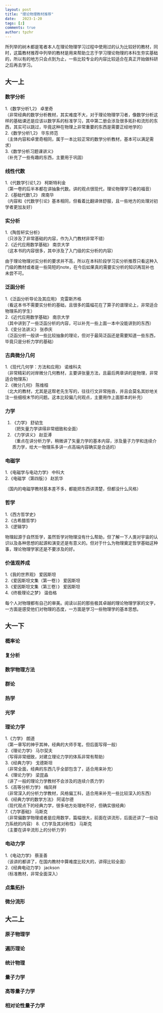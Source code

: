 ```yaml
---
layout: post
title: "理论物理教材推荐"
date:   2023-1-20
tags: [z]
comments: true
author: tpzhr
---
```


所列举的树木都是笔者本人在理论物理学习过程中使用过的认为比较好的教材，同时，这篇教材推荐中列举的教材是用来帮助立志于学习理论物理的本科生夯实基础的，所以有的地方只会点到为止，一些比较专业的内容比较适合在真正开始做科研之后再去学习。

## 大一上

### 数学分析
1.《数学分析1,2》 卓里奇  
（非常经典的数学分析教材，其实难度不大，对于理论物理学习者，像数学分析这样的基础课还是应该以数学系的标准学习，其中第二册会涉及很多拓扑和流形的东西，其实可以跳过，毕竟这种在物理上非常重要的东西是需要正经地学的）  
2.《数学分析1,2》 华东师范  
（主体内容和卓里奇相同，属于一本比较正常的数学分析教材，基本可以满足需求）  
3.《数学分析习题课讲义》  
（补充了一些有趣的东西，主要用于巩固）

### 线性代数
1.《代数学引论1,2》 柯斯特利金  
（第一卷的后半本都在讲抽象代数。讲的观点很现代，理论物理学习者的福音）  
2.《基础代数1,2》 席南华  
（内容和《代数学引论》基本相同，但看着比翻译体舒服，且一些地方的处理对初学者更加友好）

### 实分析
1.《陶哲轩实分析》  
（只涉及了非常基础的内容，作为入门教材非常不错）  
2.《近代应用数学基础》 南京大学  
（这本书的内容很多，其中涉及了入门级的实分析的内容）  

由于理论物理对实分析的要求并不高，所以在本科阶段学习实分析推荐只看这种入门级的教材或者是一些简短的note，在今后如果真的需要实分析的知识再现补也未尝不可。

### 泛函分析
1.《泛函分析导论及其应用》 克雷斯齐格  
（看这本书不需要实分析的基础，且很多的篇幅花在了算子的谱理论上，非常适合物理系的学生）  
2.《近代应用数学基础》 南京大学  
（其中讲到了一些泛函分析的内容，可以补充一些上面一本中没能讲到的东西）  
3.《变分法讲义》  张恭庆  
（泛函分析一般讲一些比较抽象的理论，但对于最简泛函还是需要知道一些东西，毕竟只是分析力学的基础）  

### 古典微分几何
1.《现代几何学：方法和应用》 诺维科夫  
（非常精彩的对岸微分几何教材，主要讲张量方法，且最后两章讲的是物理，非常适合物理系）  
2.《微分几何》 陈维桓  
（北大的教材，尤其是这帮老先生写的，往往行文非常拖沓，并且会莫名其妙地关注一些细枝末节的问题。这本比较偏几何观点，主要用作上面那本的补充）

### 力学
1. 《力学》 舒幼生  
（把矢量力学讲得非常细致和全面）  
2. 《力学讲义》 赵亚溥  
（重点在讲分析力学，稍微讲了矢量力学的基本内容，涉及量子力学和连续介质力学，给大一物理系多讲一点高端内容确实是合适的）

### 电磁学
1.《电磁学与电动力学》 中科大  
2.《电磁学（第四版）》 赵凯华  

（国内的电磁学教材基本差不多，都能把东西讲清楚，但都没什么风格）

### 哲学
1.《西方哲学史》  
2.《古希腊哲学》  
3.《逻辑学》  

物理起源于自然哲学，虽然哲学对物理没有什么帮助，但了解一下人类对宇宙的认识以及各种思想的起源和演变还是有意义的。但对于什么为物理奠定哲学基础这种事，理论物理学家还是不要涉及的好。

### 价值观养成
1.《我的世界观》 爱因斯坦  
2.《爱因斯坦文集（第一卷）》 爱因斯坦  
3.《爱因斯坦文集（第三卷）》 爱因斯坦  
4.《终极理论之梦》 温伯格  

每个人对物理都有自己的审美。阅读以前的那些极其卓越的理论物理学家的文字，一方面是感受他们对物理的态度，一方面是学习一些物理学的基本思想。









## 大一下

### 概率论

### 复分析

### 数学物理方法

### 群论

### 热学

### 光学

### 理论力学
1.《力学》 朗道  
（第一章写的神乎其神，经典的大师手笔，但后面写得一般）   
2.《理论力学》 马尔契夫  
（写得非常细致，对建立理论力学的体系非常有帮助）  
3.《经典力学》  戈德斯坦  
（非常全面，经典的东西几乎全部包含了，适合用来补充）  
4.《理论力学》 梁昆淼  
（讲了一般的理论力学教材不会涉及的连续介质力学）  
5.《高等分析力学》 梅凤祥  
（非常深入的分析力学教材，风格偏工科，适合用来补充一些比较深入的东西）   
6.《经典力学的数学方法》 阿诺尔德  
（现代观点下的经典力学，很多地方处理地不好，但确实很经典）  
7.《力学基础》 马斯克  
（非常偏数学物理或者是应用数学，篇幅很大，前面在讲流形，后面还讲了一些动力系统的内容）
8.《力学及其对称性》 马斯克   
（主要在讲辛流形上的分析力学）


### 电动力学
1.《电动力学》 蔡圣善  
（该讲的都讲了，在国内教材中算难度比较大的，讲得比较全面）  
2.《经典电动力学》 jackson  
（标准教材，非常全面深入）

### 点集拓扑

### 微分流形






## 大二上

### 原子物理学

### 遍历理论

### 统计物理

### 量子力学

### 高等量子力学

### 相对论性量子力学
